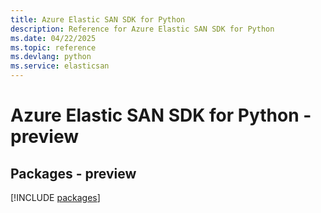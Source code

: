 ```yaml
---
title: Azure Elastic SAN SDK for Python
description: Reference for Azure Elastic SAN SDK for Python
ms.date: 04/22/2025
ms.topic: reference
ms.devlang: python
ms.service: elasticsan
---
```

# Azure Elastic SAN SDK for Python - preview
## Packages - preview
[!INCLUDE [packages](elastic-san-index.md)]